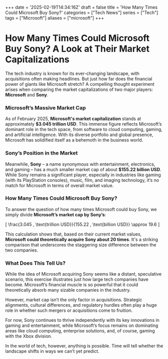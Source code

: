 +++
date = '2025-02-19T14:34:16Z'
draft = false
title = 'How Many Times Could Microsoft Buy Sony?'
categories = ["Tech News"]
series = ["Tech"]
tags = ["Microsoft"]
aliases = ["microsoft"]
+++
# How Many Times Could Microsoft Buy Sony? A Look at Their Market Capitalizations

The tech industry is known for its ever-changing landscape, with acquisitions often making headlines. But just how far does the financial power of giants like Microsoft stretch? A compelling thought experiment arises when comparing the market capitalizations of two major players: **Microsoft** and **Sony**.

### Microsoft’s Massive Market Cap

As of February 2025, **Microsoft's market capitalization** stands at approximately **$3.045 trillion USD**. This immense figure reflects Microsoft’s dominant role in the tech space, from software to cloud computing, gaming, and artificial intelligence. With its diverse portfolio and global presence, Microsoft has solidified itself as a behemoth in the business world.

### Sony’s Position in the Market

Meanwhile, **Sony** – a name synonymous with entertainment, electronics, and gaming – has a much smaller market cap of about **$155.22 billion USD**. While Sony remains a significant player, especially in industries like gaming (with its PlayStation consoles), music, film, and imaging technology, it’s no match for Microsoft in terms of overall market value.

### How Many Times Could Microsoft Buy Sony?

To answer the question of how many times Microsoft could buy Sony, we simply divide **Microsoft’s market cap by Sony’s**:

\[
\frac{3.045 \, \text{trillion USD}}{155.22 \, \text{billion USD}} \approx 19.6
\]

This calculation shows that, based on their current market values, **Microsoft could theoretically acquire Sony about 20 times**. It's a striking comparison that underscores the staggering size difference between the two companies. 

### What Does This Tell Us?

While the idea of Microsoft acquiring Sony seems like a distant, speculative scenario, this exercise illustrates just how large tech companies have become. Microsoft’s financial muscle is so powerful that it could theoretically absorb many sizable companies in the industry.

However, market cap isn’t the only factor in acquisitions. Strategic alignments, cultural differences, and regulatory hurdles often play a huge role in whether such mergers or acquisitions come to fruition. 

For now, Sony continues to thrive independently with its key innovations in gaming and entertainment, while Microsoft’s focus remains on dominating areas like cloud computing, enterprise solutions, and, of course, gaming with the Xbox division. 

In the world of tech, however, anything is possible. Time will tell whether the landscape shifts in ways we can’t yet predict.
